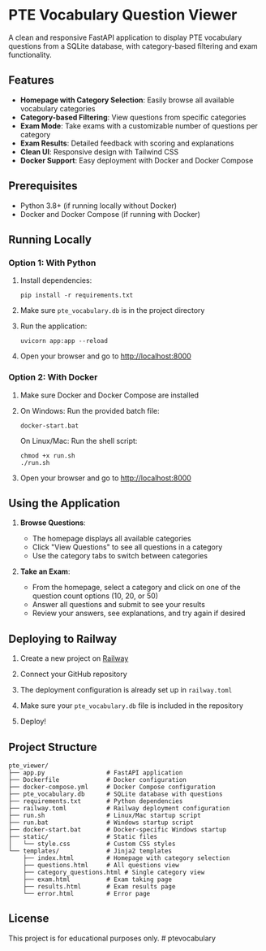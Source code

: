 # PTE Vocabulary Question Viewer

A clean and responsive FastAPI application to display PTE vocabulary questions from a SQLite database, with category-based filtering and exam functionality.

## Features

- **Homepage with Category Selection**: Easily browse all available vocabulary categories
- **Category-based Filtering**: View questions from specific categories
- **Exam Mode**: Take exams with a customizable number of questions per category
- **Exam Results**: Detailed feedback with scoring and explanations
- **Clean UI**: Responsive design with Tailwind CSS
- **Docker Support**: Easy deployment with Docker and Docker Compose

## Prerequisites

- Python 3.8+ (if running locally without Docker)
- Docker and Docker Compose (if running with Docker)

## Running Locally

### Option 1: With Python

1. Install dependencies:
   ```
   pip install -r requirements.txt
   ```

2. Make sure `pte_vocabulary.db` is in the project directory

3. Run the application:
   ```
   uvicorn app:app --reload
   ```

4. Open your browser and go to [http://localhost:8000](http://localhost:8000)

### Option 2: With Docker

1. Make sure Docker and Docker Compose are installed

2. On Windows: Run the provided batch file:
   ```
   docker-start.bat
   ```
   
   On Linux/Mac: Run the shell script:
   ```
   chmod +x run.sh
   ./run.sh
   ```

3. Open your browser and go to [http://localhost:8000](http://localhost:8000)

## Using the Application

1. **Browse Questions**:
   - The homepage displays all available categories
   - Click "View Questions" to see all questions in a category
   - Use the category tabs to switch between categories

2. **Take an Exam**:
   - From the homepage, select a category and click on one of the question count options (10, 20, or 50)
   - Answer all questions and submit to see your results
   - Review your answers, see explanations, and try again if desired

## Deploying to Railway

1. Create a new project on [Railway](https://railway.app/)

2. Connect your GitHub repository

3. The deployment configuration is already set up in `railway.toml`

4. Make sure your `pte_vocabulary.db` file is included in the repository

5. Deploy!

## Project Structure

```
pte_viewer/
├── app.py                 # FastAPI application
├── Dockerfile             # Docker configuration
├── docker-compose.yml     # Docker Compose configuration
├── pte_vocabulary.db      # SQLite database with questions
├── requirements.txt       # Python dependencies
├── railway.toml           # Railway deployment configuration
├── run.sh                 # Linux/Mac startup script
├── run.bat                # Windows startup script
├── docker-start.bat       # Docker-specific Windows startup
├── static/                # Static files
│   └── style.css          # Custom CSS styles
└── templates/             # Jinja2 templates
    ├── index.html         # Homepage with category selection
    ├── questions.html     # All questions view
    ├── category_questions.html # Single category view
    ├── exam.html          # Exam taking page
    ├── results.html       # Exam results page
    └── error.html         # Error page
```

## License

This project is for educational purposes only. # ptevocabulary
